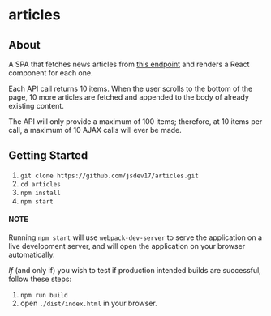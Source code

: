 # articles

## About

A SPA that fetches news articles from [this endpoint][api] and renders a React component for each one.

Each API call returns 10 items. When the user scrolls to the bottom of the page, 10 more articles are fetched and appended to the body of already existing content.

The API will only provide a maximum of 100 items; therefore, at 10 items per call, a maximum of 10 AJAX calls will ever be made.

<!-- To alter the number of items returned per call, change the value of `limit` inside of `Content` component's state. However, be mindful that changing this value will inevitably increase or decrease the potential number of AJAX calls ever made. It is _recommended_ to be left at 10, as this seems like a most optimal number given the size of the provided data set. -->

## Getting Started

1. `git clone https://github.com/jsdev17/articles.git`
1. `cd articles`
1. `npm install`
1. `npm start`

#### NOTE
Running `npm start` will use `webpack-dev-server` to serve the application on a live development server, and will open the application on your browser automatically.

_If_ (and only if) you wish to test if production intended builds are successful, follow these steps:

1. `npm run build`
1. open `./dist/index.html` in your browser.


[api]: https://www.stellarbiotechnologies.com/media/press-releases/json